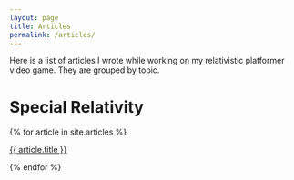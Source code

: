 ```yaml
---
layout: page
title: Articles
permalink: /articles/
---
```


Here is a list of articles I wrote while working on my relativistic platformer video game.
They are grouped by topic.

# Special Relativity
{% for article in site.articles %}
  <p>
    <a href="{{ article.url }}">
      {{ article.title }}
    </a>
  </p>
{% endfor %}
